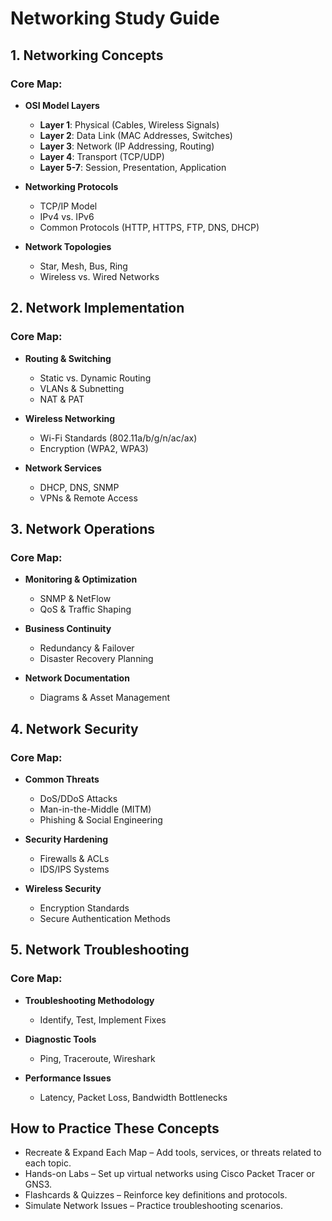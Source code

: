 # Networking Study Guide

## 1. Networking Concepts
### Core Map:
- **OSI Model Layers**
  - **Layer 1**: Physical (Cables, Wireless Signals)
  - **Layer 2**: Data Link (MAC Addresses, Switches)
  - **Layer 3**: Network (IP Addressing, Routing)
  - **Layer 4**: Transport (TCP/UDP)
  - **Layer 5-7**: Session, Presentation, Application

- **Networking Protocols**
  - TCP/IP Model
  - IPv4 vs. IPv6
  - Common Protocols (HTTP, HTTPS, FTP, DNS, DHCP)

- **Network Topologies**
  - Star, Mesh, Bus, Ring
  - Wireless vs. Wired Networks

## 2. Network Implementation
### Core Map:
- **Routing & Switching**
  - Static vs. Dynamic Routing
  - VLANs & Subnetting
  - NAT & PAT

- **Wireless Networking**
  - Wi-Fi Standards (802.11a/b/g/n/ac/ax)
  - Encryption (WPA2, WPA3)

- **Network Services**
  - DHCP, DNS, SNMP
  - VPNs & Remote Access

## 3. Network Operations
### Core Map:
- **Monitoring & Optimization**
  - SNMP & NetFlow
  - QoS & Traffic Shaping

- **Business Continuity**
  - Redundancy & Failover
  - Disaster Recovery Planning

- **Network Documentation**
  - Diagrams & Asset Management

## 4. Network Security
### Core Map:
- **Common Threats**
  - DoS/DDoS Attacks
  - Man-in-the-Middle (MITM)
  - Phishing & Social Engineering

- **Security Hardening**
  - Firewalls & ACLs
  - IDS/IPS Systems

- **Wireless Security**
  - Encryption Standards
  - Secure Authentication Methods

## 5. Network Troubleshooting
### Core Map:
- **Troubleshooting Methodology**
  - Identify, Test, Implement Fixes

- **Diagnostic Tools**
  - Ping, Traceroute, Wireshark

- **Performance Issues**
  - Latency, Packet Loss, Bandwidth Bottlenecks
 
## How to Practice These Concepts
- Recreate & Expand Each Map – Add tools, services, or threats related to each topic.
- Hands-on Labs – Set up virtual networks using Cisco Packet Tracer or GNS3.
- Flashcards & Quizzes – Reinforce key definitions and protocols.
- Simulate Network Issues – Practice troubleshooting scenarios.



